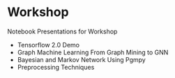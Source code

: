 # Workshop
Notebook Presentations for Workshop

- Tensorflow 2.0 Demo
- Graph Machine Learning From Graph Mining to GNN
- Bayesian and Markov Network Using Pgmpy
- Preprocessing Techniques
